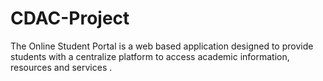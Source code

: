 # CDAC-Project
The Online Student Portal is a web based application designed to provide students with a centralize platform to access academic information, resources and services .
